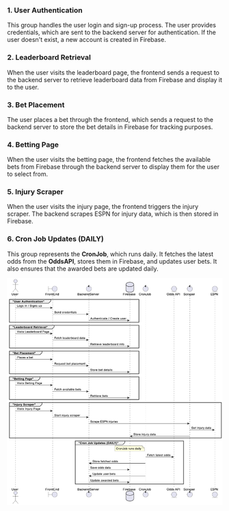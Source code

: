 ### 1. **User Authentication**  
   This group handles the user login and sign-up process. The user provides credentials, which are sent to the backend server for authentication. If the user doesn't exist, a new account is created in Firebase.

### 2. **Leaderboard Retrieval**  
   When the user visits the leaderboard page, the frontend sends a request to the backend server to retrieve leaderboard data from Firebase and display it to the user.

### 3. **Bet Placement**  
   The user places a bet through the frontend, which sends a request to the backend server to store the bet details in Firebase for tracking purposes.

### 4. **Betting Page**  
   When the user visits the betting page, the frontend fetches the available bets from Firebase through the backend server to display them for the user to select from.

### 5. **Injury Scraper**  
   When the user visits the injury page, the frontend triggers the injury scraper. The backend scrapes ESPN for injury data, which is then stored in Firebase.

### 6. **Cron Job Updates (DAILY)**  
   This group represents the **CronJob**, which runs daily. It fetches the latest odds from the **OddsAPI**, stores them in Firebase, and updates user bets. It also ensures that the awarded bets are updated daily.


![alt text](image.png)